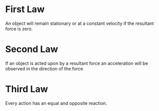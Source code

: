 # First Law
An object will remain stationary or at a constant velocity if the resultant force is zero.
# Second Law
If an object is acted upon by a resultant force an acceleration will be observed in the direction of the force
# Third Law
Every action has an equal and opposite reaction.
